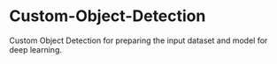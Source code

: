 # Custom-Object-Detection

Custom Object Detection for preparing the input dataset and model for deep learning.
